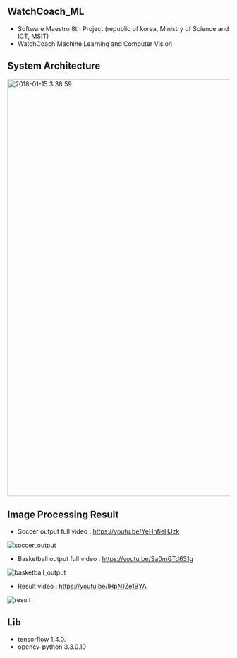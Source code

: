 
## WatchCoach_ML

- Software Maestro 8th Project (republic of korea, Ministry of Science and ICT, MSIT)
- WatchCoach Machine Learning and Computer Vision

## System Architecture
<img width="944" alt="2018-01-15 3 38 59" src="https://user-images.githubusercontent.com/28443896/34929993-6cb021d8-fa0a-11e7-8d00-5e606f9fef25.png">

## Image Processing Result

- Soccer output full video : https://youtu.be/YeHnfieHJzk

![soccer_output](https://user-images.githubusercontent.com/28443896/33801360-b80628ec-dd9c-11e7-9601-ca556c1ddc19.gif)

- Basketball output full video : https://youtu.be/Sa0mGTd631g

![basketball_output](https://user-images.githubusercontent.com/28443896/33801437-992b53aa-dd9e-11e7-99e0-0b6ce07936a4.gif)

- Result video : https://youtu.be/lHpN1Ze1BYA

![result](https://user-images.githubusercontent.com/28443896/33825798-24f58ce0-dea6-11e7-9d7e-5732b494c228.gif)

## Lib
- tensorflow 1.4.0.
- opencv-python 3.3.0.10
